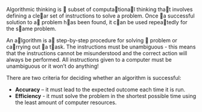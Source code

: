 Algorithmic thinking is  subset of computational thinking that involves defining a clear set of instructions to solve a problem.
Once a successful solution to a problem has been found, it can be used repeatedly for the  same problem.

An algorithm is a step-by-step procedure for solving  problem or carrying out a task.
The instructions must be unambiguous - this means that the instructions cannot be misunderstood and the correct action will always be performed. All instructions given to a computer must be unambiguous or it won’t do anything!

There are two criteria for deciding whether an algorithm is successful:

- **Accuracy** – it must lead to the expected outcome each time it is run.
- **Efficiency** - it must solve the problem in the shortest possible time using the least amount of computer resources.
